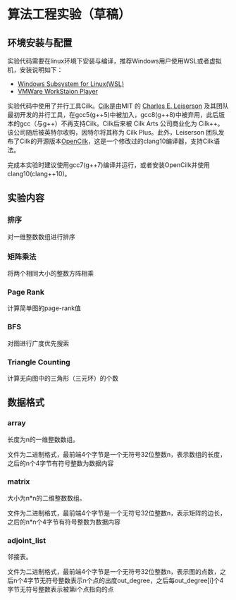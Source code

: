 # 算法工程实验（草稿）

## 环境安装与配置

实验代码需要在linux环境下安装与编译，推荐Windows用户使用WSL或者虚拟机，安装说明如下：

- [Windows Subsystem for Linux(WSL)](https://docs.microsoft.com/zh-cn/windows/wsl/install-win10)
- [VMWare WorkStaion Player](https://www.vmware.com/cn/products/workstation-player.html)

实验代码中使用了并行工具Cilk。[Cilk](https://en.wikipedia.org/wiki/Cilk)是由MIT 的 [Charles E. Leiserson](https://people.csail.mit.edu/cel/) 及其团队最初开发的并行工具，在gcc5(g++5)中被加入，gcc8(g++8)中被弃用，此后版本的gcc（与g++）不再支持Cilk。Cilk后来被 Cilk Arts 公司商业化为 Cilk++。该公司随后被英特尔收购，因特尔将其称为 Cilk Plus。此外，Leiserson 团队发布了Cilk的开源版本[OpenCilk](https://cilk.mit.edu/)，这是一个修改过的clang10编译器，支持Cilk语法。

完成本实验时建议使用gcc7(g++7)编译并运行，或者安装OpenCilk并使用clang10(clang++10)。

## 实验内容

### 排序

对一维整数数组进行排序

### 矩阵乘法

将两个相同大小的整数方阵相乘

### Page Rank

计算简单图的page-rank值

### BFS

对图进行广度优先搜索

### Triangle Counting

计算无向图中的三角形（三元环）的个数

## 数据格式

### array

长度为n的一维整数数组。

文件为二进制格式，最前端4个字节是一个无符号32位整数n，表示数组的长度，之后的n个4字节有符号整数为数据内容

### matrix

大小为n*n的二维整数数组。

文件为二进制格式，最前端4个字节是一个无符号32位整数n，表示矩阵的边长，之后的n*n个4字节有符号整数为数据内容

### adjoint_list

邻接表。

文件为二进制格式，最前端4个字节是一个无符号32位整数n，表示图的点数，之后n个4字节无符号整数表示n个点的出度out_degree，之后每out_degree[i]个4字节无符号整数表示被第i个点指向的点

